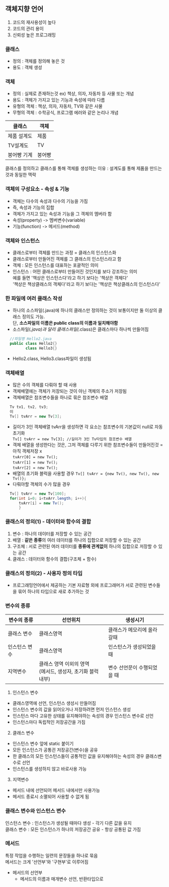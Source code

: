 ## 객체지향 언어
  1. 코드의 재사용성이 높다
  2. 코드의 관리 용이
  3. 신뢰성 높은 프로그래밍
  
### 클래스
  - 정의 : 객체를 정의해 놓은 것
  - 용도 : 객체 생성
    
### 객체 
  - 정의 : 실제로 존재하는것 ex) 책상, 의자, 자동차 등 사물 또는 개념
  - 용도 : 객체가 가지고 있는 기능과 속성에 따라 다름    
  - 유형의 객체 : 책상, 의자, 자동차, TV와 같은 사물
  - 무형의 객체 : 수학공식, 프로그램 에러와 같은 논리나 개념


|클래스|객체|
|-----|-----|
|제품 설계도|제품|
|TV설계도|TV|
|붕어빵 기계|붕어빵|

클래스를 정의하고 클래스를 통해 객체를 생성하는 이유 : 설계도를 통해 제품을 만드는 것과 동일한 맥락


### 객체의 구성요소 - 속성 & 기능
  - 객체는 다수의 속성과 다수의 기능을 가짐
  - 즉, 속성과 기능의 집합
  - 객체가 가지고 있는 속성과 기능을 그 객체의 멤버라 함
  - 속성(property) -> 멤버변수(variable)
  - 기능(function) -> 메서드(method)
  
### 객체와 인스턴스
  - 클래스로부터 객체를 만드는 과정 = 클래스의 인스턴스화 
  - 클래스로부터 만들어진 객체를 그 클래스의 인스턴스라고 함
  - 객체 : 모든 인스턴스를 대표하는 포괄적인 의미
  - 인스턴스 : 어떤 클래스로부터 만들어진 것인지를 보다 강조하는 의미
  <br>예를 들면 '책상은 인스턴스다'라고 하기 보다는 '책상은 객체다'
  <br>'책상은 책상클래스의 객체다'라고 하기 보다는 '책상은 책상클래스의 인스턴스다'

### 한 파일에 여러 클래스 작성
  - 하나의 소스파일(.java)에 하나의 클래스만 정의하는 것이 보통이지만 둘 이상의 클래스 정의도 가능.<br>
  단, **소스파일의 이름은 public class의 이름과 일치해야함**
  - 소스파일(*.java)과 달리 클래스파일(*.class)은 클래스마다 하나씩 만들어짐
  ```java
    //파일명 Hello2.java
    public class Hello2{}
           class Hello3{}
  ```
  - Hello2.class, Hello3.class파일이 생성됨
  
### 객체배열
  - 많은 수의 객체를 다뤄야 할 때 사용
  - 객체배열에는 객체가 저장되는 것이 아닌 객체의 주소가 저장됨
  - 객체배열은 참조변수들을 하나로 묶은 참조변수 배열
  
```java
  Tv tv1, tv2, tv3;
  이
  Tv[] tvArr = new Tv[3];
```
  - 길이가 3인 객체배열 tvArr을 생성하면 각 요소는 참조변수의 기본값이 null로 자동초기화<br>
  ``Tv[] tvArr = new Tv[3]; //길이가 3인 Tv타입의 참조변수 배열``
  - 객체 배열을 생성한다는 것은, 그저 객체를 다루기 위한 참조변수들이 만들어진것 = 아직 객체저장 x<br>
  ``tvArr[0] = new Tv();``<br>
  ``tvArr[1] = new Tv();``<br>
  ``tvArr[2] = new Tv();``<br>
  - 배열의 초기화 블럭을 사용할 경우 
  ``Tv[] tvArr = {new Tv(), new Tv(), new Tv()};``
  - 다뤄야할 객체의 수가 많을 경우
  ```java
    Tv[] tvArr = new Tv[100];
    for(int i=0; i<tvArr.length; i++){
        tvArr[i] = new Tv();
        }
  ```
  
### 클래스의 정의(1) - 데이터와 함수의 결합
  1. 변수 : 하나의 데이터를 저장할 수 있는 공간
  2. 배열 : **같은 종류**의 여러 데이터를 하나의 집합으로 저장할 수 있는 공간
  3. 구조체 : 서로 관련된 여러 데이터를 **종류에 관계없이** 하나의 집합으로 저장할 수 있는 공간
  4. 클래스 : 데이터와 함수의 결합(구조체 + 함수)
  
### 클래스의 정의(2) - 사용자 정의 타입
  - 프로그래밍언어에서 제공하는 기본 자료형 외에 프로그래머가 서로 관련된 변수들을 묶어 하나의 타입으로 새로 추가하는 것

### 변수의 종류
|변수의 종류|선언위치|생성시기|
|-----|-----|----|
|클래스 변수|클래스영역|클래스가 메모리에 올라갈때|
|인스턴스 변수|클래스영역|인스턴스가 생성되었을 때|
|지역변수|클래스 영역 이외의 영역<br>(메서드, 생성자, 초기화 블럭 내부)|변수 선언문이 수행되었을 때|

1. 인스턴스 변수
- 클래스영역에 선언, 인스턴스 생성시 만들어짐
- 인스턴스 변수의 값을 읽어오거나 저장하려면 먼저 인스턴스 생성
- 인스턴스 마다 고유한 상태를 유지해야하는 속성의 경우 인스턴스 변수로 선언
- 인스턴스마다 독립적인 저장공간을 가짐

2. 클래스 변수
- 인스턴스 변수 앞에 static 붙이기
- 모든 인스턴스가 공통괸 저장공간(변수)을 공유
- 한 클래스의 모든 인스턴스들이 공통적인 값을 유지해야하는 속성의 경우 클래스변수로 선언
- 인스턴스를 생성하지 않고 바로사용 가능

3. 지역변수 
- 메서드 내에 선언되어 메서드 내에서만 사용가능
- 메서드 종료시 소멸되어 사용할 수 없게 됨

### 클래스 변수와 인스턴스 변수 
  인스턴스 변수 : 인스턴스가 생성될 때마다 생성 - 각기 다른 값을 유지<br>
  클래스 변수 : 모든 인스턴스가 하나의 저장공간 공유 - 항상 공통된 값 가짐
  
### 메서드
  특정 작업을 수행하는 일련의 문장들을 하나로 묶음<br>
  메서드는 크게 '선언부'와 '구현부'로 이루어짐<br>
  - 메서드의 선언부
    - 메서드의 이름과 매개변수 선언, 반환타입으로 
  
